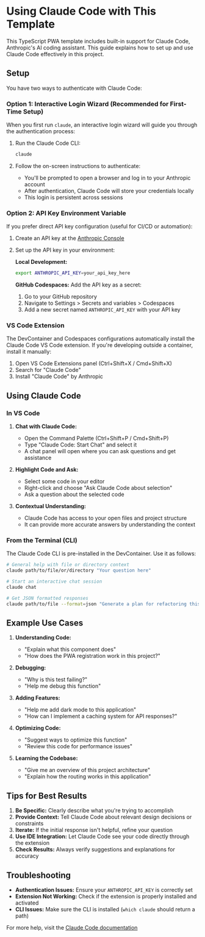 # Using Claude Code with This Template

This TypeScript PWA template includes built-in support for Claude Code, Anthropic's AI coding assistant. This guide explains how to set up and use Claude Code effectively in this project.

## Setup

You have two ways to authenticate with Claude Code:

### Option 1: Interactive Login Wizard (Recommended for First-Time Setup)

When you first run `claude`, an interactive login wizard will guide you through the authentication process:

1. Run the Claude Code CLI:
   ```bash
   claude
   ```

2. Follow the on-screen instructions to authenticate:
   - You'll be prompted to open a browser and log in to your Anthropic account
   - After authentication, Claude Code will store your credentials locally
   - This login is persistent across sessions

### Option 2: API Key Environment Variable

If you prefer direct API key configuration (useful for CI/CD or automation):

1. Create an API key at the [Anthropic Console](https://console.anthropic.com/settings/keys)
2. Set up the API key in your environment:

   **Local Development:**
   ```bash
   export ANTHROPIC_API_KEY=your_api_key_here
   ```

   **GitHub Codespaces:**
   Add the API key as a secret:
   1. Go to your GitHub repository
   2. Navigate to Settings > Secrets and variables > Codespaces
   3. Add a new secret named `ANTHROPIC_API_KEY` with your API key

### VS Code Extension

The DevContainer and Codespaces configurations automatically install the Claude Code VS Code extension. If you're developing outside a container, install it manually:

1. Open VS Code Extensions panel (Ctrl+Shift+X / Cmd+Shift+X)
2. Search for "Claude Code"
3. Install "Claude Code" by Anthropic

## Using Claude Code

### In VS Code

1. **Chat with Claude Code:**
   - Open the Command Palette (Ctrl+Shift+P / Cmd+Shift+P)
   - Type "Claude Code: Start Chat" and select it
   - A chat panel will open where you can ask questions and get assistance

2. **Highlight Code and Ask:**
   - Select some code in your editor
   - Right-click and choose "Ask Claude Code about selection"
   - Ask a question about the selected code

3. **Contextual Understanding:**
   - Claude Code has access to your open files and project structure
   - It can provide more accurate answers by understanding the context

### From the Terminal (CLI)

The Claude Code CLI is pre-installed in the DevContainer. Use it as follows:

```bash
# General help with file or directory context
claude path/to/file/or/directory "Your question here"

# Start an interactive chat session
claude chat

# Get JSON formatted responses
claude path/to/file --format=json "Generate a plan for refactoring this code"
```

## Example Use Cases

1. **Understanding Code:**
   - "Explain what this component does"
   - "How does the PWA registration work in this project?"

2. **Debugging:**
   - "Why is this test failing?"
   - "Help me debug this function"

3. **Adding Features:**
   - "Help me add dark mode to this application"
   - "How can I implement a caching system for API responses?"

4. **Optimizing Code:**
   - "Suggest ways to optimize this function"
   - "Review this code for performance issues"

5. **Learning the Codebase:**
   - "Give me an overview of this project architecture"
   - "Explain how the routing works in this application"

## Tips for Best Results

1. **Be Specific:** Clearly describe what you're trying to accomplish
2. **Provide Context:** Tell Claude Code about relevant design decisions or constraints
3. **Iterate:** If the initial response isn't helpful, refine your question
4. **Use IDE Integration:** Let Claude Code see your code directly through the extension
5. **Check Results:** Always verify suggestions and explanations for accuracy

## Troubleshooting

- **Authentication Issues:** Ensure your `ANTHROPIC_API_KEY` is correctly set
- **Extension Not Working:** Check if the extension is properly installed and activated
- **CLI Issues:** Make sure the CLI is installed (`which claude` should return a path)

For more help, visit the [Claude Code documentation](https://docs.anthropic.com/en/docs/agents-and-tools/claude-code/overview)